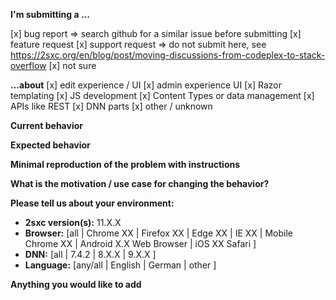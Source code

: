 <!--
IF YOU DON'T FILL OUT THE FOLLOWING INFORMATION WE MIGHT CLOSE YOUR ISSUE WITHOUT INVESTIGATING
-->

**I'm submitting a ...** 
<!-- remove lines which don't apply  -->
[x] bug report => search github for a similar issue before submitting 
[x] feature request
[x] support request => do not submit here, see https://2sxc.org/en/blog/post/moving-discussions-from-codeplex-to-stack-overflow
[x] not sure

**...about**   <!-- remove lines which don't apply  -->
[x] edit experience / UI
[x] admin experience UI
[x] Razor templating
[x] JS development
[x] Content Types or data management
[x] APIs like REST
[x] DNN parts
[x] other / unknown

**Current behavior**
<!-- Describe how the bug manifests. -->

**Expected behavior**
<!-- Describe what the behavior would be without the bug. -->

**Minimal reproduction of the problem with instructions**
<!--
If the current behavior is a bug or you can illustrate your feature request better with an example, 
please provide the *STEPS TO REPRODUCE* and/or a *MINIMAL DEMO* like a screenshot or screencast
-->

**What is the motivation / use case for changing the behavior?**
<!-- Describe the motivation or the concrete use case -->

**Please tell us about your environment:**
<!-- Operating system, IDE, package manager, HTTP server, ... -->

* **2sxc version(s):** 11.X.X  <!-- Check whether this is still an issue in the most recent version -->
* **Browser:** [all | Chrome XX | Firefox XX | Edge XX | IE XX | Mobile Chrome XX | Android X.X Web Browser | iOS XX Safari ]
* **DNN:** [all | 7.4.2 | 8.X.X | 9.X.X ] 
* **Language:** [any/all | English | German | other ]

**Anything you would like to add**
